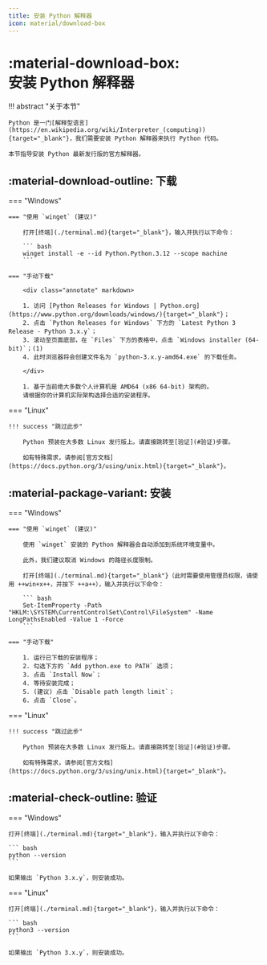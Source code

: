 ```yaml
---
title: 安装 Python 解释器
icon: material/download-box
---
```


# :material-download-box:<br>安装 Python 解释器

!!! abstract "关于本节"

    Python 是一门[解释型语言](https://en.wikipedia.org/wiki/Interpreter_(computing)){target="_blank"}，我们需要安装 Python 解释器来执行 Python 代码。

    本节指导安装 Python 最新发行版的官方解释器。

## :material-download-outline: 下载

=== "Windows"

    === "使用 `winget` (建议)"

        打开[终端](./terminal.md){target="_blank"}，输入并执行以下命令：

        ``` bash
        winget install -e --id Python.Python.3.12 --scope machine
        ```

    === "手动下载"

        <div class="annotate" markdown>

        1. 访问 [Python Releases for Windows | Python.org](https://www.python.org/downloads/windows/){target="_blank"}；
        2. 点击 `Python Releases for Windows` 下方的 `Latest Python 3 Release - Python 3.x.y`；
        3. 滚动至页面底部，在 `Files` 下方的表格中，点击 `Windows installer (64-bit)`；(1)
        4. 此时浏览器将会创建文件名为 `python-3.x.y-amd64.exe` 的下载任务。

        </div>

        1. 基于当前绝大多数个人计算机是 AMD64 (x86 64-bit) 架构的。  
        请根据你的计算机实际架构选择合适的安装程序。

=== "Linux"

    !!! success "跳过此步"

        Python 预装在大多数 Linux 发行版上。请直接跳转至[验证](#验证)步骤。

        如有特殊需求，请参阅[官方文档](https://docs.python.org/3/using/unix.html){target="_blank"}。

## :material-package-variant: 安装

=== "Windows"

    === "使用 `winget` (建议)"

        使用 `winget` 安装的 Python 解释器会自动添加到系统环境变量中。

        此外，我们建议取消 Windows 的路径长度限制。

        打开[终端](./terminal.md){target="_blank"}（此时需要使用管理员权限，请使用 ++win+x++，并按下 ++a++），输入并执行以下命令：

        ``` bash
        Set-ItemProperty -Path "HKLM:\SYSTEM\CurrentControlSet\Control\FileSystem" -Name LongPathsEnabled -Value 1 -Force
        ```

    === "手动下载"

        1. 运行已下载的安装程序；
        2. 勾选下方的 `Add python.exe to PATH` 选项；
        3. 点击 `Install Now`；
        4. 等待安装完成；
        5. (建议) 点击 `Disable path length limit`；
        6. 点击 `Close`。

=== "Linux"

    !!! success "跳过此步"

        Python 预装在大多数 Linux 发行版上。请直接跳转至[验证](#验证)步骤。

        如有特殊需求，请参阅[官方文档](https://docs.python.org/3/using/unix.html){target="_blank"}。

## :material-check-outline: 验证

=== "Windows"

    打开[终端](./terminal.md){target="_blank"}，输入并执行以下命令：

    ``` bash
    python --version
    ```

    如果输出 `Python 3.x.y`，则安装成功。

=== "Linux"

    打开[终端](./terminal.md){target="_blank"}，输入并执行以下命令：

    ``` bash
    python3 --version
    ```

    如果输出 `Python 3.x.y`，则安装成功。
